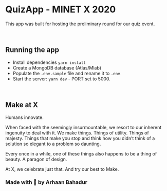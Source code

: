 # QuizApp - MINET X 2020

This app was built for hosting the preliminary round for our quiz event.

<br>

## Running the app

- Install dependencies ```yarn install```
- Create a MongoDB database (Atlas/Mlab)
- Populate the ```.env.sample``` file and rename it to ```.env```
- Start the server: ```yarn dev``` - PORT set to 5000.

<br>

## Make at X

Humans innovate.

When faced with the seemingly insurmountable, we resort to our inherent ingenuity to deal with it. We make things. Things of utility. Things of majesty. Things that make you stop and think how you didn’t think of a solution so elegant to a problem so daunting.

Every once in a while, one of these things also happens to be a thing of beauty. A paragon of design.

At X, we celebrate just that. And try our best to Make.

### Made with 💖 by Arhaan Bahadur
